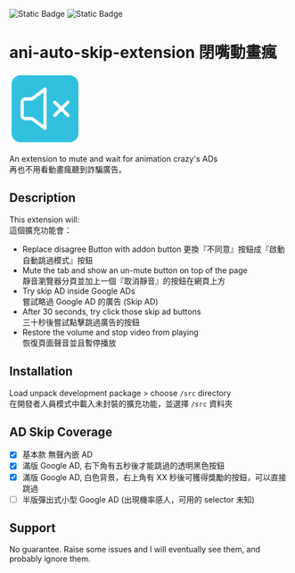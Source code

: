 ![Static Badge](https://img.shields.io/badge/Extension%20Manifest-v3-blue)
![Static Badge](https://img.shields.io/badge/Typescript-JS%20Doc-green)

# ani-auto-skip-extension 閉嘴動畫瘋

![Ani Skip Icon](./src/images/ani_skip_icon_128.png)

An extension to mute and wait for animation crazy's ADs  
再也不用看動畫瘋聽到詐騙廣告。

## Description

This extension will:  
這個擴充功能會：

- Replace disagree Button with addon button
  更換『不同意』按鈕成『啟動自動跳過模式』按鈕
- Mute the tab and show an un-mute button on top of the page  
  靜音瀏覽器分頁並加上一個『取消靜音』的按鈕在網頁上方
- Try skip AD inside Google ADs  
  嘗試略過 Google AD 的廣告 (Skip AD)
- After 30 seconds, try click those skip ad buttons  
  三十秒後嘗試點擊跳過廣告的按鈕
- Restore the volume and stop video from playing  
  恢復頁面聲音並且暫停播放

## Installation

Load unpack development package > choose `/src` directory  
在開發者人員模式中載入未封裝的擴充功能，並選擇 `/src` 資料夾

## AD Skip Coverage

- [x] 基本款 無聲內嵌 AD
- [x] 滿版 Google AD, 右下角有五秒後才能跳過的透明黑色按鈕
- [x] 滿版 Google AD, 白色背景，右上角有 XX 秒後可獲得獎勵的按鈕，可以直接跳過
- [ ] 半版彈出式小型 Google AD (出現機率感人，可用的 selector 未知)

## Support

No guarantee. Raise some issues and I will eventually see them, and probably ignore them.
